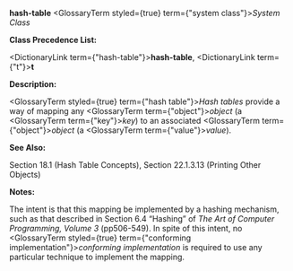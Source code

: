 **hash-table** <GlossaryTerm styled={true} term={"system class"}><i>System Class</i></GlossaryTerm> 



**Class Precedence List:** 



<DictionaryLink  term={"hash-table"}><b>hash-table</b></DictionaryLink>, <DictionaryLink  term={"t"}><b>t</b></DictionaryLink> 



**Description:** 



<GlossaryTerm styled={true} term={"hash table"}><i>Hash tables</i></GlossaryTerm> provide a way of mapping any <GlossaryTerm  term={"object"}><i>object</i></GlossaryTerm> (a <GlossaryTerm  term={"key"}><i>key</i></GlossaryTerm>) to an associated <GlossaryTerm  term={"object"}><i>object</i></GlossaryTerm> (a <GlossaryTerm  term={"value"}><i>value</i></GlossaryTerm>). 



**See Also:** 



Section 18.1 (Hash Table Concepts), Section 22.1.3.13 (Printing Other Objects) 



**Notes:** 



The intent is that this mapping be implemented by a hashing mechanism, such as that described in Section 6.4 “Hashing” of *The Art of Computer Programming, Volume 3* (pp506-549). In spite of this intent, no <GlossaryTerm styled={true} term={"conforming implementation"}><i>conforming implementation</i></GlossaryTerm> is required to use any particular technique to implement the mapping. 



